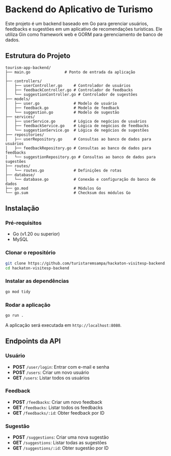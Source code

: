 
# Backend do Aplicativo de Turismo

Este projeto é um backend baseado em Go para gerenciar usuários, feedbacks e sugestões em um aplicativo de recomendações turísticas. Ele utiliza Gin como framework web e GORM para gerenciamento de banco de dados.

## Estrutura do Projeto

```
tourism-app-backend/
├── main.go               # Ponto de entrada da aplicação
│   
├── controllers/
│   ├── userController.go     # Controlador de usuários
│   ├── feedbackController.go # Controlador de feedbacks
│   └── suggestionController.go # Controlador de sugestões
├── models/
│   ├── user.go               # Modelo de usuário
│   ├── feedback.go           # Modelo de feedback
│   └── suggestion.go         # Modelo de sugestão
├── services/
│   ├── userService.go        # Lógica de negócios de usuários
│   ├── feedbackService.go    # Lógica de negócios de feedbacks
│   └── suggestionService.go  # Lógica de negócios de sugestões
├── repositories/
│   ├── userRepository.go     # Consultas ao banco de dados para usuários
│   ├── feedbackRepository.go # Consultas ao banco de dados para feedbacks
│   └── suggestionRepository.go # Consultas ao banco de dados para sugestões
├── routes/
│   └── routes.go             # Definições de rotas
├── database/
│   └── database.go           # Conexão e configuração do banco de dados
├── go.mod                    # Módulos Go
└── go.sum                    # Checksum dos módulos Go
```

## Instalação

### Pré-requisitos

- Go (v1.20 ou superior)
- MySQL

### Clonar o repositório

```bash
git clone https://github.com/turistaremsampa/hackaton-visitesp-backend.git
cd hackaton-visitesp-backend
```

### Instalar as dependências

```bash
go mod tidy
```

### Rodar a aplicação

```bash
go run .
```

A aplicação será executada em `http://localhost:8080`.

## Endpoints da API

### Usuário

- **POST** `/user/login`: Entrar com e-mail e senha 
- **POST** `/users`: Criar um novo usuário
- **GET** `/users`: Listar todos os usuários

### Feedback

- **POST** `/feedbacks`: Criar um novo feedback
- **GET** `/feedbacks`: Listar todos os feedbacks
- **GET** `/feedbacks/:id`: Obter feedback por ID

### Sugestão

- **POST** `/suggestions`: Criar uma nova sugestão
- **GET** `/suggestions`: Listar todas as sugestões
- **GET** `/suggestions/:id`: Obter sugestão por ID

